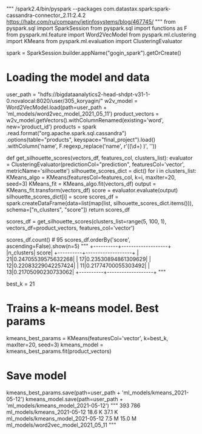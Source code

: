 """
/spark2.4/bin/pyspark --packages com.datastax.spark:spark-cassandra-connector_2.11:2.4.2
https://habr.com/ru/company/jetinfosystems/blog/467745/
"""
from pyspark.sql import SparkSession
from pyspark.sql import functions as F
from pyspark.ml.feature import Word2VecModel
from pyspark.ml.clustering import KMeans
from pyspark.ml.evaluation import ClusteringEvaluator

spark = SparkSession.builder.appName("gogin_spark").getOrCreate()

# Loading the model and data
user_path = "hdfs://bigdataanalytics2-head-shdpt-v31-1-0.novalocal:8020/user/305_koryagin/"
w2v_model = Word2VecModel.load(path=user_path + 'ml_models/word2vec_model_2021_05_11')
product_vectors = w2v_model.getVectors().withColumnRenamed(existing='word', new='product_id')
products = spark \
    .read.format("org.apache.spark.sql.cassandra") \
    .options(table="products", keyspace="final_project").load() \
    .withColumn('name', F.regexp_replace('name', r'(\(\d+\) )', ''))


def get_silhouette_scores(vectors_df, features_col, clusters_list):
    evaluator = ClusteringEvaluator(predictionCol="prediction", featuresCol='vector', metricName='silhouette')
    silhouette_scores_dict = dict()
    for i in clusters_list:
        KMeans_algo = KMeans(featuresCol=features_col, k=i, maxIter=20, seed=3)
        KMeans_fit = KMeans_algo.fit(vectors_df)
        output = KMeans_fit.transform(vectors_df)
        score = evaluator.evaluate(output)
        silhouette_scores_dict[i] = score
    scores_df = spark.createDataFrame(data=list(map(list, silhouette_scores_dict.items())),
                                      schema=["n_clusters", "score"])
    return scores_df


scores_df = get_silhouette_scores(clusters_list=range(5, 100, 1), vectors_df=product_vectors, features_col='vector')

scores_df.count()  # 95
scores_df.orderBy('score', ascending=False).show(n=5)
"""
+----------+-------------------+
|n_clusters|              score|
+----------+-------------------+
|        21|0.24705539575632268|
|        17|0.23530894861309629|
|        12|0.22083229042257424|
|        11|0.21774700055303492|
|        13|0.21705090230733062|
+----------+-------------------+
"""

best_k = 21

# Trains a k-means model. Best params
kmeans_best_params = KMeans(featuresCol='vector', k=best_k, maxIter=20, seed=3)
kmeans_model = kmeans_best_params.fit(product_vectors)

# Save model
kmeans_best_params.save(path=user_path + 'ml_models/kmeans_2021-05-12')
kmeans_model.save(path=user_path + 'ml_models/kmeans_model_2021-05-12')
"""
393     786     ml_models/kmeans_2021-05-12
18.6 K  37.1 K  ml_models/kmeans_model_2021-05-12
7.5 M   15.0 M  ml_models/word2vec_model_2021_05_11
"""

